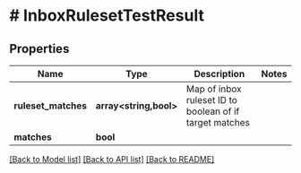 # # InboxRulesetTestResult

## Properties

Name | Type | Description | Notes
------------ | ------------- | ------------- | -------------
**ruleset_matches** | **array<string,bool>** | Map of inbox ruleset ID to boolean of if target matches |
**matches** | **bool** |  |

[[Back to Model list]](../../README#models) [[Back to API list]](../../README#endpoints) [[Back to README]](../../README)

